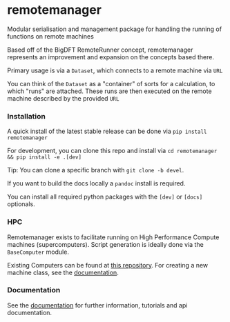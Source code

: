 # remotemanager

Modular serialisation and management package for handling the running of functions on remote machines

Based off of the BigDFT RemoteRunner concept, remotemanager represents an improvement and expansion on the concepts based there.

Primary usage is via a `Dataset`, which connects to a remote machine via `URL`

You can think of the `Dataset` as a "container" of sorts for a calculation, to which "runs" are attached. These runs are then executed on the remote machine described by the provided `URL`

### Installation

A quick install of the latest stable release can be done via `pip install remotemanager`

For development, you can clone this repo and install via `cd remotemanager && pip install -e .[dev]`

Tip: You can clone a specific branch with `git clone -b devel`.

If you want to build the docs locally a `pandoc` install is required. 

You can install all required python packages with the `[dev]` or `[docs]` optionals. 

### HPC

Remotemanager exists to facilitate running on High Performance Compute machines (supercomputers). Script generation is ideally done via the `BaseComputer` module.

Existing Computers can be found at [this repository](https://gitlab.com/l_sim/remotemanager-computers). For creating a new machine class, see the [documentation](https://l_sim.gitlab.io/remotemanager/).

### Documentation

See the [documentation](https://l_sim.gitlab.io/remotemanager/) for further information, tutorials and api documentation.
